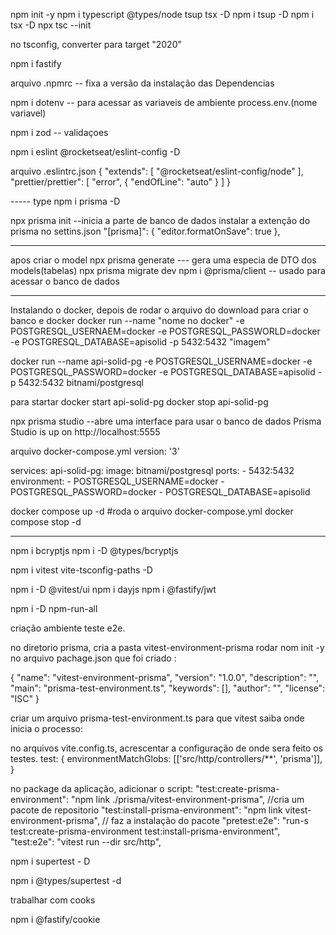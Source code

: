 npm init -y
npm i typescript @types/node tsup tsx -D
npm i tsup -D
npm i tsx -D
npx tsc --init

no tsconfig, converter para target "2020"

npm i fastify

arquivo .npmrc -- fixa a versão da instalação das Dependencias

npm i dotenv -- para acessar as variaveis de ambiente process.env.(nome variavel)

npm i zod -- validaçoes

npm i eslint @rocketseat/eslint-config -D

arquivo .eslintrc.json
{
  "extends": [
    "@rocketseat/eslint-config/node"
  ],
  "prettier/prettier": [
    "error",
    {
      "endOfLine": "auto"
    }
  ]
}


----- type 
npm i prisma -D

npx prisma init --inicia a parte de banco de dados
instalar a extenção do prisma
no settins.json
  "[prisma]": {
    "editor.formatOnSave": true
  },


------------------------
apos criar o model
npx prisma generate --- gera uma especia de DTO dos models(tabelas)
npx prisma migrate dev
npm i @prisma/client -- usado para acessar o banco de dados


-------------------------------------------
Instalando o docker, depois de rodar o arquivo do download
para criar o banco e docker
docker run --name "nome no docker" -e POSTGRESQL_USERNAEM=docker -e POSTGRESQL_PASSWORLD=docker -e POSTGRESQL_DATABASE=apisolid  -p 5432:5432 "imagem"

docker run --name api-solid-pg -e POSTGRESQL_USERNAME=docker -e POSTGRESQL_PASSWORD=docker -e POSTGRESQL_DATABASE=apisolid  -p 5432:5432 bitnami/postgresql

para startar
docker start api-solid-pg
docker stop api-solid-pg

npx prisma studio --abre uma interface para usar o banco de dados Prisma Studio is up on http://localhost:5555


arquivo docker-compose.yml
version: '3'

services:
  api-solid-pg:
    image: bitnami/postgresql
    ports:
      - 5432:5432
    environment:
      - POSTGRESQL_USERNAME=docker
      - POSTGRESQL_PASSWORD=docker
      - POSTGRESQL_DATABASE=apisolid

docker compose up -d #roda o arquivo docker-compose.yml
docker compose stop -d



----------------------------------------

npm i bcryptjs
npm i -D @types/bcryptjs

npm i vitest vite-tsconfig-paths -D

npm i -D @vitest/ui
npm i dayjs
npm i @fastify/jwt

npm i -D npm-run-all

criação ambiente teste e2e.

no diretorio prisma, cria a pasta vitest-environment-prisma
rodar nom init -y
no arquivo pachage.json que foi criado :

{
  "name": "vitest-environment-prisma",
  "version": "1.0.0",
  "description": "",
  "main": "prisma-test-environment.ts",
  "keywords": [],
  "author": "",
  "license": "ISC"
}

criar um arquivo prisma-test-environment.ts  para que vitest saiba onde inicia o processo:

no arquivos vite.config.ts, acrescentar a configuração de onde sera feito os testes.
  test: { environmentMatchGlobs: [['src/http/controllers/**', 'prisma']], }

no package da aplicação, adicionar o script:
    "test:create-prisma-environment": "npm link ./prisma/vitest-environment-prisma",  //cria um pacote de repositorio
    "test:install-prisma-environment": "npm link vitest-environment-prisma", // faz a instalação do pacote
    "pretest:e2e": "run-s test:create-prisma-environment test:install-prisma-environment",
    "test:e2e": "vitest run --dir src/http",

npm i supertest - D

npm i @types/supertest -d

trabalhar com cooks

npm i @fastify/cookie

